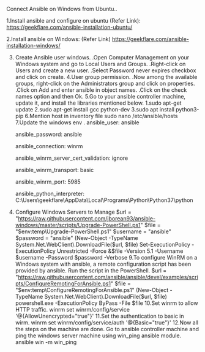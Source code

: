 Connect Ansible on Windows from Ubuntu..


1.Install ansible and configure on ubuntu (Refer Link):
	https://geekflare.com/ansible-installation-ubuntu/

2.Install ansible  on Windows: (Refer Link)
	https://geekflare.com/ansible-installation-windows/

3. Create Ansible user windows.
	.Open Computer Management on your Windows system and go to Local Users and Groups.
	.Right-click on Users and create a new user.
	.Select Password never expires checkbox and click on create.
4.User group permission.
	.Now among the available groups, right-click on the Administrators group and click on properties.
	.Click on Add and enter ansible in object names.
	.Click on the check names option and then Ok.
5.Go to your ansible controller machine, update it, and install the libraries mentioned below.
	1.sudo apt-get update
	2.sudo apt-get install gcc python-dev
	3.sudo apt install python3-pip
6.Mention host in inventory file
	sudo nano /etc/ansible/hosts
7.Update the windows env .
	ansible_user: ansible

	ansible_password: ansible

	ansible_connection: winrm

	ansible_winrm_server_cert_validation: ignore

	ansible_winrm_transport: basic

	ansible_winrm_port: 5985

	ansible_python_interpreter: C:\Users\geekflare\AppData\Local\Programs\Python\Python37\python

8. Configure Windows Servers to Manage
	$url = "https://raw.githubusercontent.com/jborean93/ansible-windows/master/scripts/Upgrade-PowerShell.ps1"
	$file = "$env:temp\Upgrade-PowerShell.ps1"
	$username = "ansible"
	$password = "ansible"
	(New-Object -TypeName System.Net.WebClient).DownloadFile($url, $file)
	 Set-ExecutionPolicy -ExecutionPolicy Unrestricted -Force
	 &$file -Version 5.1 -Username $username -Password $password -Verbose
9.To configure WinRM on a Windows system with ansible, a remote configuration script has been provided by ansible. Run the script in the PowerShell.
	 $url = "https://raw.githubusercontent.com/ansible/ansible/devel/examples/scripts/ConfigureRemotingForAnsible.ps1"
	 $file = "$env:temp\ConfigureRemotingForAnsible.ps1"
	(New-Object -TypeName System.Net.WebClient).DownloadFile($url, $file)
	 powershell.exe -ExecutionPolicy ByPass -File $file
10.Set winrm to allow HTTP traffic.
	 winrm set winrm/config/service '@{AllowUnencrypted="true"}'
11.Set the authentication to basic in wirm.
	 winrm set winrm/config/service/auth '@{Basic="true"}'
12.Now all the steps on the machine are done. Go to ansible controller machine and ping the windows server machine using win_ping ansible module.
	 ansible win -m win_ping

